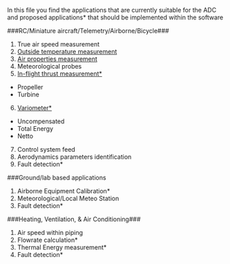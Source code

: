In this file you find the applications that are currently suitable for the ADC and proposed applications* that should be implemented within the software

###RC/Miniature aircraft/Telemetry/Airborne/Bicycle###

1. True air speed measurement
2. [Outside temperature measurement](http://www.basicairdata.eu/projects/airdatacomputer/library-use-case-sd-enabled-temperature-logger/)
3. [Air properties measurement](http://www.basicairdata.eu/projects/airdatacomputer/library-use-case-sd-enabled-temperature-logger/)
4. Meteorological probes
5. [In-flight thrust measurement*](http://arc.aiaa.org/doi/abs/10.2514/3.43575?journalCode=ja)
 * Propeller
 * Turbine
6. [Variometer*](https://en.wikipedia.org/wiki/Variometer)
 * Uncompensated
 * Total Energy
 * Netto
7. Control system feed
8. Aerodynamics parameters identification
9. Fault detection*

###Ground/lab based applications

1. Airborne Equipment Calibration*
2. Meteorological/Local Meteo Station
3. Fault detection*

###Heating, Ventilation, & Air Conditioning###

1. Air speed within piping
2. Flowrate calculation*
3. Thermal Energy measurement*
4. Fault detection*
